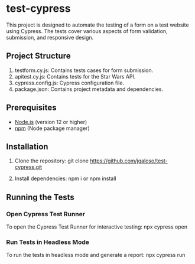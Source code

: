 # test-cypress
This project is designed to automate the testing of a form on a test website using Cypress. The tests cover various aspects of form validation, submission, and responsive design.

## Project Structure
1. testform.cy.js: Contains tests cases for form submission.
2. apitest.cy.js: Contains tests for the Star Wars API.
3. cypress.config.js: Cypress configuration file.
4. package.json: Contains project metadata and dependencies.

## Prerequisites

- [Node.js](https://nodejs.org/en/) (version 12 or higher)
- [npm](https://www.npmjs.com/) (Node package manager)

## Installation

1. Clone the repository:
   git clone https://github.com/jgaloso/test-cypress.git

2. Install dependencies:
   npm i or npm install

## Running the Tests

### Open Cypress Test Runner

To open the Cypress Test Runner for interactive testing:
npx cypress open

### Run Tests in Headless Mode

To run the tests in headless mode and generate a report:
npx cypress run
